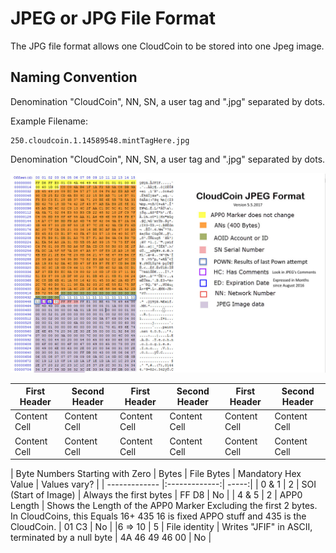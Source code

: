 # JPEG or JPG File Format
The JPG file format allows one CloudCoin to be stored into one Jpeg image. 

## Naming Convention

Denomination "CloudCoin", NN, SN, a user tag and ".jpg" separated by dots.

Example Filename:
```
250.cloudcoin.1.14589548.mintTagHere.jpg
```
Denomination "CloudCoin", NN, SN, a user tag and ".jpg" separated by dots.


![JPEG Format](jpegformat.jpg)

| First Header  | Second Header |First Header  | Second Header |First Header  | Second Header |
| ------------- | ------------- | ------------- | ------------- | ------------- | ------------- |
| Content Cell  | Content Cell  |Content Cell  | Content Cell  |Content Cell  | Content Cell  |
| Content Cell  | Content Cell  | Content Cell  | Content Cell  | Content Cell  | Content Cell  |


| Byte Numbers Starting with Zero        | Bytes    | File Bytes  | Mandatory Hex Value | Values vary? |
| ------------- |:-------------:| -----:|
| 0 & 1     | 2 | SOI (Start of Image)  | Always the first bytes | FF D8 | No |
| 4 & 5     | 2 |   APP0 Length | Shows the Length of the APP0 Marker Excluding the first 2 bytes. In CloudCoins, this Equals 16+ 435 16 is fixed APPO stuff and 435 is the CloudCoin. | 01 C3 | No |
|6 => 10 | 5    | 	File identity | Writes "JFIF" in ASCII, terminated by a null byte | 4A 46 49 46 00 | No |
